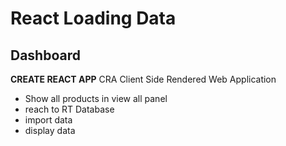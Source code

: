 # React Loading Data

## Dashboard
__CREATE REACT APP__
CRA Client Side Rendered Web Application

- Show all products in view all panel
- reach to RT Database
- import data
- display data

